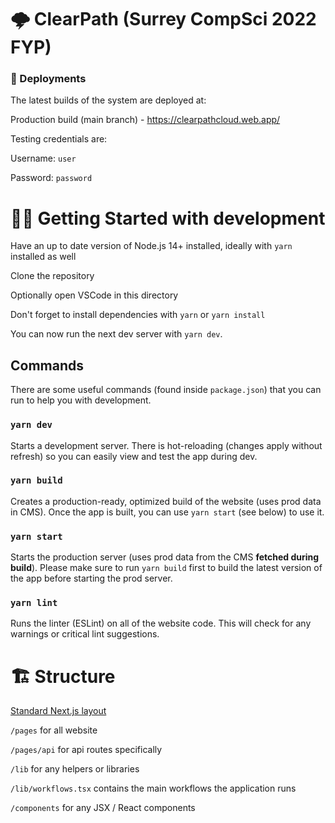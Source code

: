# 🌩️ ClearPath (Surrey CompSci 2022 FYP)
### 🚀 Deployments
The latest builds of the system are deployed at:

Production build (main branch) - https://clearpathcloud.web.app/

Testing credentials are:

Username: `user`

Password: `password`

# 👩‍💻 Getting Started with development

Have an up to date version of Node.js 14+ installed, ideally with `yarn` installed as well

Clone the repository

Optionally open VSCode in this directory

Don't forget to install dependencies with `yarn` or `yarn install`

You can now run the next dev server with `yarn dev`.

## Commands
There are some useful commands (found inside `package.json`) that you can run to help you with development.

### `yarn dev`
Starts a development server. There is hot-reloading (changes apply without refresh) so you can easily view and test the app during dev. 

### `yarn build`
Creates a production-ready, optimized build of the website (uses prod data in CMS). Once the app is built, you can use `yarn start` (see below) to use it.

### `yarn start`
Starts the production server (uses prod data from the CMS **fetched during build**). Please make sure to run `yarn build` first to build the latest version of the app before starting the prod server.

### `yarn lint`
Runs the linter (ESLint) on all of the website code. This will check for any warnings or critical lint suggestions.

# 🏗️ Structure
[Standard Next.js layout](https://nextjs.org/docs/getting-started)

`/pages` for all website

`/pages/api` for api routes specifically

`/lib` for any helpers or libraries

`/lib/workflows.tsx` contains the main workflows the application runs

`/components` for any JSX / React components
